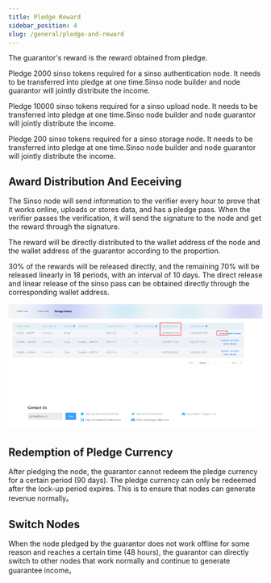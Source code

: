 ```yaml
---
title: Pledge Reward
sidebar_position: 4
slug: /general/pledge-and-reward
---
```


The guarantor's reward is the reward obtained from pledge.

Pledge 2000 sinso tokens required for a sinso authentication node. It needs to be transferred into pledge at one time.Sinso node builder and node guarantor will jointly distribute the income.

Pledge 10000 sinso tokens required for a sinso upload node. It needs to be transferred into pledge at one time.Sinso node builder and node guarantor will jointly distribute the income.

Pledge 200 sinso tokens required for a sinso storage node. It needs to be transferred into pledge at one time.Sinso node builder and node guarantor will jointly distribute the income.

## Award Distribution And Eeceiving

The Sinso node will send information to the verifier every hour to prove that it works online, uploads or stores data, and has a pledge pass. When the verifier passes the verification, it will send the signature to the node and get the reward through the signature.

The reward will be directly distributed to the wallet address of the node and the wallet address of the guarantor according to the proportion.

30% of the rewards will be released directly, and the remaining 70% will be released linearly in 18 periods, with an interval of 10 days. The direct release and linear release of the sinso pass can be obtained directly through the corresponding wallet address.

![Coinlist ](../img/pleg1.jpg)

## Redemption of Pledge Currency

After pledging the node, the guarantor cannot redeem the pledge currency for a certain period (90 days). The pledge currency can only be redeemed after the lock-up period expires. This is to ensure that nodes can generate revenue normally。

## Switch Nodes

When the node pledged by the guarantor does not work offline for some reason and reaches a certain time (48 hours), the guarantor can directly switch to other nodes that work normally and continue to generate guarantee income。
